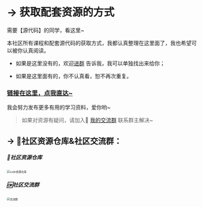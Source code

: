 # → 获取配套资源的方式



需要【源代码】的同学，看这里~

本社区所有课程和配套源代码的获取方式，我都认真整理在这里面了，我也希望可以被你认真阅读。

- 如果是这里没有的，欢迎[进群](https://mp.weixin.qq.com/s/6cR5fMSCtdI5sJdWiDwhOA) 告诉我，我可以单独找出来给你；

- 如果是这里面有的，你不认真看，恕不再次重复。

### [链接在这里，点我直达~](https://mp.weixin.qq.com/s/mHciUFdBBQP9tTdOXe05rw)

我会努力发布更多有用的学习资料，爱你哟~



> 如果对资源有疑问，请加入🚸 [我的交流群](https://mp.weixin.qq.com/s/6cR5fMSCtdI5sJdWiDwhOA) 联系群主解决~



## → 🚀社区资源仓库&社区交流群：

##### 📱社区资源仓库

<img src="https://img-blog.csdnimg.cn/20201231105911656.jpg?x-oss-process=image/watermark,type_ZmFuZ3poZW5naGVpdGk,shadow_10,text_aHR0cHM6Ly9ibG9nLmNzZG4ubmV0L3dlaXhpbl80MjMyMTUxNw==,size_16,color_FFFFFF,t_70#pic_center" alt="csdn资源仓库" style="zoom:50%;" />

##### 🆗社区交流群

<img src="https://img-blog.csdnimg.cn/20210102004119705.jpg?x-oss-process=image/watermark,type_ZmFuZ3poZW5naGVpdGk,shadow_10,text_aHR0cHM6Ly9ibG9nLmNzZG4ubmV0L3dlaXhpbl80MjMyMTUxNw==,size_16,color_FFFFFF,t_70#pic_center" alt="交流群" style="zoom:50%;" />

